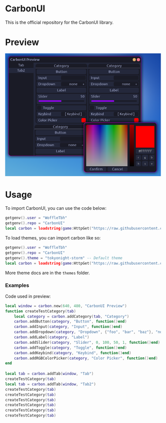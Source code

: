 # CarbonUI
This is the official repository for the CarbonUI library.

# Preview
![Preview](https://github.com/WoffleTbh/CarbonUI/blob/main/githubAssets/preview1.png?raw=true)
# Usage
To import CarbonUI, you can use the code below:
```lua
getgenv().user = "WoffleTbh"
getgenv().repo = "CarbonUI"
local carbon = loadstring(game:HttpGet("https://raw.githubusercontent.com/" ..getgenv().user.. "/" ..getgenv().repo.. "/main/carbonui.lua"))()
```
To load themes, you can import carbon like so:
```lua
getgenv().user = "WoffleTbh"
getgenv().repo = "CarbonUI"
getgenv().theme = "tokyonight-storm" -- Default theme
local carbon = loadstring(game:HttpGet("https://raw.githubusercontent.com/" ..getgenv().user.. "/" ..getgenv().repo.. "/main/carbonui.lua"))()
```
More theme docs are in the `themes` folder.
### Examples
Code used in preview:
```lua
local window = carbon.new(640, 480, "CarbonUI Preview")
function createTestCategory(tab)
    local category = carbon.addCategory(tab, "Category")
    carbon.addButton(category, "Button", function()end)
    carbon.addInput(category, "Input", function()end)
    carbon.addDropdown(category, "Dropdown", {"foo", "bar", "baz"}, "none", function()end)
    carbon.addLabel(category, "Label")
    carbon.addSlider(category, "Slider", 0, 100, 50, 1, function()end)
    carbon.addToggle(category, "Toggle", function()end)
    carbon.addKeybind(category, "Keybind", function()end)
    carbon.addRGBColorPicker(category, "Color Picker", function()end)
end

local tab = carbon.addTab(window, "Tab")
createTestCategory(tab)
local tab = carbon.addTab(window, "Tab2")
createTestCategory(tab)
createTestCategory(tab)
createTestCategory(tab)
createTestCategory(tab)
createTestCategory(tab)
createTestCategory(tab)
```
